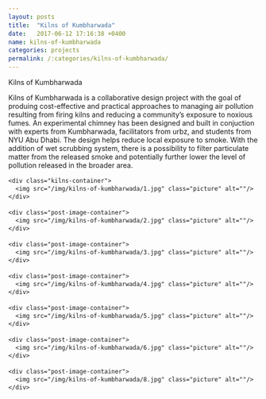```yaml
---
layout: posts
title:  "Kilns of Kumbharwada"
date:   2017-06-12 17:16:38 +0400
name: kilns-of-kumbharwada
categories: projects
permalink: /:categories/kilns-of-kumbharwada/
---
```


  <div class="post">
      <div class="post-title">
        <p>Kilns of Kumbharwada</p>
      <div class="post-content">
        <p>Kilns of Kumbharwada is a collaborative design project with the goal of produing cost-effective and practical approaches to managing air pollution resulting from firing kilns and reducing a community’s exposure to noxious fumes.
An experimental chimney has been designed and built in conjuction with experts from Kumbharwada, facilitators from urbz, and students from NYU Abu Dhabi. The design helps reduce local exposure to smoke. With the addition of wet scrubbing system, there is a possibility to filter particulate matter from the released smoke and potentially further lower the level of pollution released in the broader area.</p>  

    <div class="kilns-container">
      <img src="/img/kilns-of-kumbharwada/1.jpg" class="picture" alt=""/>
    </div>

    <div class="post-image-container">
      <img src="/img/kilns-of-kumbharwada/2.jpg" class="picture" alt=""/>
    </div>

    <div class="post-image-container">
      <img src="/img/kilns-of-kumbharwada/3.jpg" class="picture" alt=""/>
    </div>

    <div class="post-image-container">
      <img src="/img/kilns-of-kumbharwada/4.jpg" class="picture" alt=""/>
    </div>

    <div class="post-image-container">
      <img src="/img/kilns-of-kumbharwada/5.jpg" class="picture" alt=""/>
    </div>

    <div class="post-image-container">
      <img src="/img/kilns-of-kumbharwada/6.jpg" class="picture" alt=""/>
    </div>

    <div class="post-image-container">
      <img src="/img/kilns-of-kumbharwada/8.jpg" class="picture" alt=""/>
    </div>
